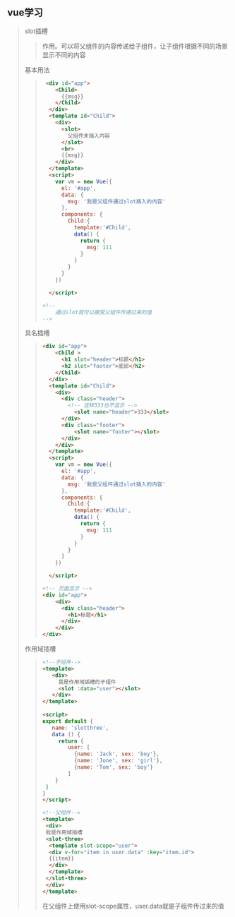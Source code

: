 ## vue学习

> slot插槽 
>
> > 作用。可以将父组件的内容传递给子组件，让子组件根据不同的场景显示不同的内容
>
> 基本用法
>
> > ```html
> >  <div id="app">
> >     <Child>
> >       {{msg}}
> >     </Child>
> >   </div>
> >   <template id="Child">
> >     <div>
> >       <slot>
> >         父组件未插入内容
> >       </slot>
> >       <br>
> >       {{msg}}
> >     </div>
> >   </template>
> >   <script>
> >     var vm = new Vue({
> >       el: '#app',
> >       data: {
> >         msg: '我是父组件通过slot插入的内容'
> >       },
> >       components: {
> >         Child:{
> >           template:'#Child',
> >           data() {
> >             return {
> >               msg: 111
> >             }   
> >           }
> >         }
> >       }
> >     })
> > 
> >   </script>
> > 
> > <!--
> > 	通过slot就可以接受父组件传递过来的值
> > -->
> > ```
>
> 具名插槽
>
> > ```html
> > <div id="app">
> >     <Child >
> >       <h1 slot="header">标题</h1>
> >       <h2 slot="footer">底部</h2>
> >     </Child>
> >   </div>
> >   <template id="Child">
> >     <div>
> >       <div class="header">
> >         <!-- 这样333也不显示 -->
> >           <slot name="header">333</slot>
> >       </div>
> >       <div class="footer">
> >           <slot name="footer"></slot>
> >       </div>
> >     </div>
> >   </template>
> >   <script>
> >     var vm = new Vue({
> >       el: '#app',
> >       data: {
> >         msg: '我是父组件通过slot插入的内容'
> >       },
> >       components: {
> >         Child:{
> >           template:'#Child',
> >           data() {
> >             return {
> >               msg: 111
> >             }   
> >           }
> >         }
> >       }
> >     })
> > 
> >   </script>
> > ```
> >
> > ```html
> > <!-- 页面显示 -->
> > <div id="app">
> >     <div>
> >       <div class="header">
> >         <h1>标题</h1>
> >       </div>
> >     </div>
> > </div>
> > ```
> >
> >  
>
> 作用域插槽
>
> > ```html
> > <!--子组件-->
> > <template>
> >    <div>
> >      我是作用域插槽的子组件
> >      <slot :data="user"></slot>
> >    </div>
> > </template>
> >  
> > <script>
> > export default {
> >    name: 'slotthree',
> >    data () {
> >      return {
> >         user: [
> >           {name: 'Jack', sex: 'boy'},
> >           {name: 'Jone', sex: 'girl'},
> >           {name: 'Tom', sex: 'boy'}
> >         ]
> >  	}
> >  }
> > }
> > </script>
> > 
> > <!--父组件-->
> > <template>
> >  <div>
> >  我是作用域插槽
> >  <slot-three>
> >   <template slot-scope="user">
> >   <div v-for="item in user.data" :key="item.id">
> >   {{item}}
> >   </div>
> >   </template>
> >  </slot-three>
> >  </div>
> > </template>
> > ```
> >
> > 在父组件上使用slot-scope属性，user.data就是子组件传过来的值

